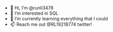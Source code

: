- 👋 Hi, I’m @runli3478
- 👀 I’m interested in SQL
- 🌱 I’m currently learning everything that I could
- 📫 Reach me out @RL19218774 twitter!

<!---
runli3478/runli3478 is a ✨ special ✨ repository because its `README.md` (this file) appears on your GitHub profile.
You can click the Preview link to take a look at your changes.
--->

